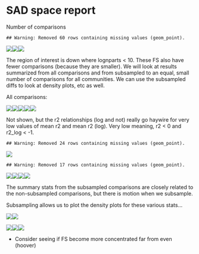 SAD space report
================

Number of comparisons

    ## Warning: Removed 60 rows containing missing values (geom_point).

![](dist_files/figure-markdown_github/ncomparisons-1.png)![](dist_files/figure-markdown_github/ncomparisons-2.png)![](dist_files/figure-markdown_github/ncomparisons-3.png)

The region of interest is down where lognparts &lt; 10. These FS also have fewer comparisons (because they are smaller). We will look at results summarized from all comparisons and from subsampled to an equal, small number of comparisons for all communities. We can use the subsampled diffs to look at density plots, etc as well.

All comparisons:

![](dist_files/figure-markdown_github/all%20comparisons%20diff%20means-1.png)![](dist_files/figure-markdown_github/all%20comparisons%20diff%20means-2.png)![](dist_files/figure-markdown_github/all%20comparisons%20diff%20means-3.png)![](dist_files/figure-markdown_github/all%20comparisons%20diff%20means-4.png)![](dist_files/figure-markdown_github/all%20comparisons%20diff%20means-5.png)

Not shown, but the r2 relationships (log and not) really go haywire for very low values of mean r2 and mean r2 (log). Very low meaning, r2 &lt; 0 and r2\_log &lt; -1.

    ## Warning: Removed 24 rows containing missing values (geom_point).

![](dist_files/figure-markdown_github/small%20summary%20v%20summary%20plots-1.png)

    ## Warning: Removed 17 rows containing missing values (geom_point).

![](dist_files/figure-markdown_github/small%20summary%20v%20summary%20plots-2.png)![](dist_files/figure-markdown_github/small%20summary%20v%20summary%20plots-3.png)![](dist_files/figure-markdown_github/small%20summary%20v%20summary%20plots-4.png)![](dist_files/figure-markdown_github/small%20summary%20v%20summary%20plots-5.png)

The summary stats from the subsampled comparisons are closely related to the non-subsampled comparisons, but there is motion when we subsample.

Subsampling allows us to plot the density plots for these various stats...

![](dist_files/figure-markdown_github/density%20plots%20wide-1.png)![](dist_files/figure-markdown_github/density%20plots%20wide-2.png)

![](dist_files/figure-markdown_github/density%20plots%20bounded-1.png)![](dist_files/figure-markdown_github/density%20plots%20bounded-2.png)![](dist_files/figure-markdown_github/density%20plots%20bounded-3.png)

-   Consider seeing if FS become more concentrated far from even (hoover)

